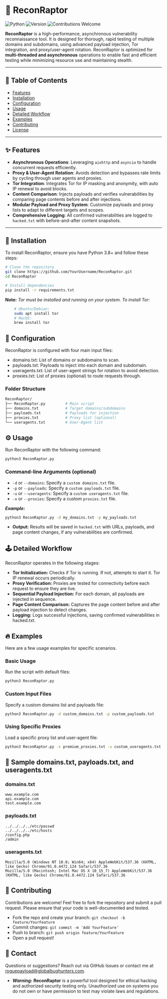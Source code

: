 # 🦖 ReconRaptor

![Python](https://img.shields.io/badge/Python-3.8%2B-blue)
![Version](https://img.shields.io/badge/Version-1.0-orange)
![Contributions Welcome](https://img.shields.io/badge/Contributions-Welcome-brightgreen)

**ReconRaptor** is a high-performance, asynchronous vulnerability reconnaissance tool. It is designed for thorough, rapid testing of multiple domains and subdomains, using advanced payload injection, Tor integration, and proxy/user-agent rotation. ReconRaptor is optimized for **multi-threaded and asynchronous** operations to enable fast and efficient testing while minimizing resource use and maintaining stealth.

---

## 📜 Table of Contents

- [Features](#features)
- [Installation](#installation)
- [Configuration](#configuration)
- [Usage](#usage)
- [Detailed Workflow](#detailed-workflow)
- [Examples](#examples)
- [Contributing](#contributing)
- [License](#license)

---

## ✨ Features

- **Asynchronous Operations**: Leveraging `aiohttp` and `asyncio` to handle concurrent requests efficiently.
- **Proxy & User-Agent Rotation**: Avoids detection and bypasses rate limits by cycling through user agents and proxies.
- **Tor Integration**: Integrates Tor for IP masking and anonymity, with auto IP renewal to avoid blocks.
- **Content Comparison**: Injects payloads and verifies vulnerabilities by comparing page contents before and after injections.
- **Modular Payload and Proxy System**: Customize payloads and proxy lists to adapt to different targets and scopes.
- **Comprehensive Logging**: All confirmed vulnerabilities are logged to `hacked.txt` with before-and-after content snapshots.

---

## 🚀 Installation

To install ReconRaptor, ensure you have Python 3.8+ and follow these steps:

```bash
# Clone the repository
git clone https://github.com/YourUsername/ReconRaptor.git
cd ReconRaptor

# Install dependencies
pip install -r requirements.txt
```

**Note:** _Tor must be installed and running on your system. To install Tor:_
```bash
    # Ubuntu/Debian: 
    sudo apt install tor
    # MacOS: 
    brew install tor
```

## 🔧 Configuration

ReconRaptor is configured with four main input files:

* domains.txt: List of domains or subdomains to scan.
* payloads.txt: Payloads to inject into each domain and subdomain.
* useragents.txt: List of user-agent strings for rotation to avoid detection.
* proxies.txt: List of proxies (optional) to route requests through.

### Folder Structure
```bash
ReconRaptor/
├── ReconRaptor.py         # Main script
├── domains.txt            # Target domains/subdomains
├── payloads.txt           # Payloads for injection
├── proxies.txt            # Proxy list (optional)
└── useragents.txt         # User-Agent list
```

## ⚙️ Usage

Run ReconRaptor with the following command:

```bash
python3 ReconRaptor.py
```
### Command-line Arguments (optional)
* `-d` or `--domains`: Specify a `custom domains.txt` file.
* `-p` or `--payloads`: Specify a `custom payloads.txt` file.
* `-u` or `--useragents`: Specify a `custom useragents.txt` file.
* `-x` or `--proxies`: Specify a custom `proxies.txt` file.

***Example:***
```bash
python3 ReconRaptor.py -d my_domains.txt -p my_payloads.txt
```
- **Output:** Results will be saved in `hacked.txt` with URLs, payloads, and page content changes, if any vulnerabilities are confirmed.

## 🕹️ Detailed Workflow

ReconRaptor operates in the following stages:
- **Tor Initialization:** Checks if Tor is running. If not, attempts to start it. Tor IP renewal occurs periodically.
- **Proxy Verification:** Proxies are tested for connectivity before each request to ensure they are live.
- **Sequential Payload Injection:** For each domain, all payloads are injected in sequence.
- **Page Content Comparison:** Captures the page content before and after payload injection to detect changes.
- **Logging:** Logs successful injections, saving confirmed vulnerabilities in hacked.txt.

## 🔥 Examples

Here are a few usage examples for specific scenarios.
### Basic Usage
Run the script with default files:
```bash
python3 ReconRaptor.py
```
### Custom Input Files
Specify a custom domains list and payloads file:
```bash
python3 ReconRaptor.py -d custom_domains.txt -p custom_payloads.txt
```
### Using Specific Proxies
Load a specific proxy list and user-agent file:
```bash
python3 ReconRaptor.py -x premium_proxies.txt -u custom_useragents.txt
```

## 📄 Sample domains.txt, payloads.txt, and useragents.txt
### domains.txt
```plaintext
www.example.com
api.example.com
test.example.com
```
### payloads.txt
```plaintext
../../../../etc/passwd
../../../../etc/hosts
/config.php
/admin
```
### useragents.txt
```plaintext
Mozilla/5.0 (Windows NT 10.0; Win64; x64) AppleWebKit/537.36 (KHTML, like Gecko) Chrome/91.0.4472.124 Safari/537.36
Mozilla/5.0 (Macintosh; Intel Mac OS X 10_15_7) AppleWebKit/537.36 (KHTML, like Gecko) Chrome/91.0.4472.124 Safari/537.36
```
## 🤝 Contributing
Contributions are welcome! Feel free to fork the repository and submit a pull request. Please ensure that your code is well-documented and tested.

* Fork the repo and create your branch: `git checkout -b feature/YourFeature`
* Commit changes: `git commit -m 'Add YourFeature'`
* Push to branch: `git push origin feature/YourFeature`
* Open a pull request!


## 💬 Contact
Questions or suggestions? Reach out via GitHub Issues or contact me at roguepayload@globalbughunters.com.

- ***Warning:*** **ReconRaptor** is a powerful tool designed for ethical hacking and authorized security testing only. Unauthorized use on systems you do not own or have permission to test may violate laws and regulations.